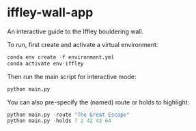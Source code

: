 # iffley-wall-app

 An interactive guide to the Iffley bouldering wall.

 To run, first create and activate a virtual environment:

```python
conda env create -f environment.yml
conda activate env-iffley
```

Then run the main script for interactive mode:

```python
python main.py
```

You can also pre-specify the (named) route or holds to highlight:

```python
python main.py -route "The Great Escape"
python main.py -holds 7 2 42 43 64
```
